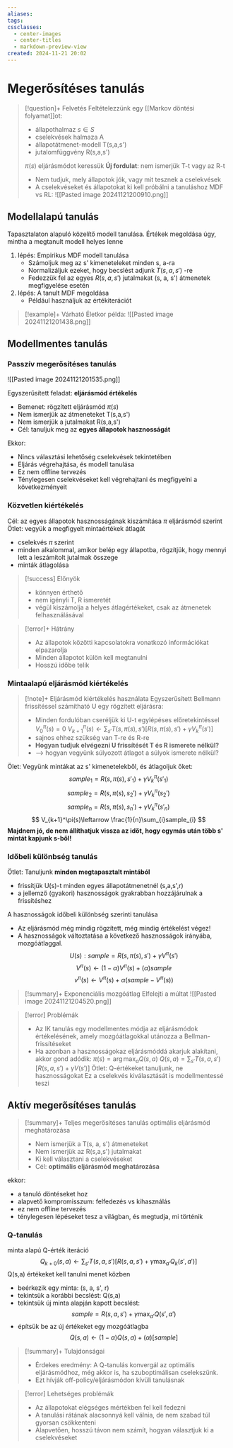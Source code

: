 ```yaml
---
aliases: 
tags: 
cssclasses:
  - center-images
  - center-titles
  - markdown-preview-view
created: 2024-11-21 20:02
---
```

# Megerősítéses tanulás

>[!question]+ Felvetés
>Feltételezzünk egy [[Markov döntési folyamat]]ot:
>- állapothalmaz $s \in S$
>- cselekvések halmaza A
>- állapotátmenet-modell T(s,a,s')
>- jutalomfüggvény R(s,a,s')
>
> $\pi(s)$ eljárásmódot keressük
> **Új fordulat**: nem ismerjük T-t vagy az R-t
> - Nem tudjuk, mely állapotok jók, vagy mit tesznek a cselekvések
> - A cselekvéseket és állapotokat ki kell próbálni a tanuláshoz
>MDF vs RL:
>![[Pasted image 20241121200910.png]]

## Modellalapú tanulás

Tapasztalaton alapuló közelítő modell tanulása. Értékek megoldása úgy, mintha a megtanult modell helyes lenne

1. lépés: Empirikus MDF modell tanulása
	- Számoljuk meg az s' kimeneteleket minden s, a-ra
	- Normalizáljuk ezeket, hogy becslést adjunk $T(s,a,s')$ -re
	- Fedezzük fel az egyes $R(s,a,s')$ jutalmakat (s, a, s') átmenetek megfigyelése esetén
2. lépés: A tanult MDF megoldása
	- Például használjuk az értékiterációt

>[!example]+ Várható Életkor példa:
>![[Pasted image 20241121201438.png]]


## Modellmentes tanulás

### Passzív megerősítéses tanulás

![[Pasted image 20241121201535.png]]

Egyszerűsített feladat: **eljárásmód értékelés**
- Bemenet: rögzített eljárásmód $\pi(s)$
- Nem ismerjük az átmeneteket T(s,a,s')
- Nem ismerjük a jutalmakat R(s,a,s')
- Cél: tanuljuk meg az **egyes állapotok hasznosságát**

Ekkor:
- Nincs választási lehetőség cselekvések tekintetében
- Eljárás végrehajtása, és modell tanulása
- Ez nem offline tervezés
- Ténylegesen cselekvéseket kell végrehajtani és megfigyelni a következményeit

### Közvetlen kiértékelés

Cél: az egyes állapotok hasznosságának kiszámítása $\pi$ eljárásmód szerint
Ötlet: vegyük a megfigyelt mintaértékek átlagát
- cselekvés $\pi$ szerint
- minden alkalommal, amikor belép egy állapotba, rögzítjük, hogy mennyi lett a leszámítolt jutalmak összege
- minták átlagolása

>[!success] Előnyök
>- könnyen érthető
>- nem igényli T, R ismeretét
>- végül kiszámolja a helyes átlagértékeket, csak az átmenetek felhasználásával

>[!error]+ Hátrány
>- Az állapotok közötti kapcsolatokra vonatkozó információkat elpazarolja
>- Minden állapotot külön kell megtanulni
>- Hosszú időbe telik

### Mintaalapú eljárásmód kiértékelés

>[!note]+ Eljárásmód kiértékelés használata
>Egyszerűsített Bellmann frissítéssel számítható U egy rögzített eljárásra:
>- Minden fordulóban cseréljük ki U-t egylépéses előretekintéssel
> $V_{0}^\pi (s)=0$
> $V_{k+1}^\pi(s)\leftarrow \sum_{s'}T(s,\pi(s),s')[R(s,\pi(s),s')+\gamma V_{k}^\pi(s')]$
>- sajnos ehhez szükség van T-re és R-re
>- **Hogyan tudjuk elvégezni U frissítését T és R ismerete nélkül?**
>- --> hogyan vegyünk súlyozott átlagot a súlyok ismerete nélkül?

Ölet: Vegyünk mintákat az s' kimenetelekből, és átlagoljuk őket:
$$
sample_{1}=R(s,\pi(s),s'_{1})+\gamma V_{k}^\pi(s'_{1})
$$
$$
sample_{2}=R(s,\pi(s),s_{2}')+\gamma V_{k}^\pi(s_{2}')
$$
$$
 sample_{n}=R(s,\pi(s),s_{n}')+\gamma V_{k}^\pi(s'_{n})
$$
$$
V_{k+1}^\pi(s)\leftarrow \frac{1}{n}\sum_{i}sample_{i}
$$
**Majdnem jó, de nem állíthatjuk vissza az időt, hogy egymás után több s' mintát kapjunk s-ből!**

### Időbeli különbség tanulás

Ötlet: Tanuljunk **minden megtapasztalt mintából**
- frissítjük U(s)-t minden egyes állapotátmenetnél (s,a,s',r)
- a jellemző (gyakori) hasznosságok gyakrabban hozzájárulnak a frissítéshez

A hasznosságok időbeli különbség szerinti tanulása
- Az eljárásmód még mindig rögzített, még mindig értékelést végez!
- A hasznosságok változtatása a következő hasznosságok irányába, mozgóátlaggal.
$$
 U(s): sample = R(s,\pi(s),s')+\gamma V^\pi(s')
$$
$$
V^\pi(s)\leftarrow(1-\alpha)V^\pi(s)+(\alpha)sample
$$
$$
v^\pi(s)\leftarrow V^\pi(s)+\alpha(sample-V^\pi(s))
$$
>[!summary]+ Exponenciális mozgóátlag
>Elfelejti a múltat
>![[Pasted image 20241121204520.png]]

>[!error] Problémák
>- Az IK tanulás egy modellmentes módja az eljárásmódok értékelésének, amely mozgóátlagokkal utánozza a Bellman-frissítéseket
>- Ha azonban a hasznosságokaz eljárásmóddá akarjuk alakítani, akkor gond adódik: 
>  $\pi(s)=\arg \max_{a}Q(s,a)$
>  $Q(s,a)=\sum_{s'}T(s,a,s')[R(s,a,s')+\gamma V(s')]$
>  Ötlet: Q-értékeket tanuljunk, ne hasznosságokat
>  Ez a cselekvés kiválasztását is modellmentessé teszi

## Aktív megerősítéses tanulás

>[!summary]+ Teljes megerősítéses tanulás
>optimális eljárásmód meghatározása
>- Nem ismerjük a T(s, a, s') átmeneteket
>- Nem ismerjük az R(s,a,s') jutalmakat
>- Ki kell választani a cselekvéseket
>- Cél: **optimális eljárásmód meghatározása**

ekkor: 
- a tanuló döntéseket hoz
- alapvető kompromisszum: felfedezés vs kihasználás
- ez nem offline tervezés
- ténylegesen lépéseket tesz a világban, és megtudja, mi történik

### Q-tanulás

minta alapú Q-érték iteráció
$$
 Q_{k+0}(s,a)\leftarrow \sum_{s'}T(s,a,s')[R(s,a,s')+\gamma \max_{a'}Q_{k}(s',a')]
$$
Q(s,a) értékeket kell tanulni menet közben
- beérkezik egy minta: (s, a, s', r)
- tekintsük a korábbi becslést: Q(s,a)
- tekintsük új  minta alapján kapott becslést:
$$
	 sample = R(s,a,s')+\gamma \max_{a'}Q(s',a')
$$
- építsük be az új értékeket egy mozgóátlagba
$$
 Q(s,a) \leftarrow (1-\alpha)Q(s,a)+(\alpha)[sample]
$$

>[!summary]+ Tulajdonságai
>- Érdekes eredmény: A Q-tanulás konvergál az optimális eljárásmódhoz, még akkor is, ha szuboptimálisan cselekszünk.
>- Ezt hívják off-policy/eljárásmódon kívüli tanulásnak

>[!error] Lehetséges problémák
>- Az állapotokat elégséges mértékben fel kell fedezni
>- A tanulási rátának alacsonnyá kell válnia, de nem szabad túl gyorsan csökkenteni
>- Alapvetően, hosszú távon nem számít, hogyan választjuk ki a cselekvéseket




